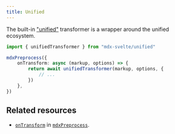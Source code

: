 ```yaml
---
title: Unified
---
```


The built-in ["unified"](https://github.com/unifiedjs/unified) transformer is a wrapper around the unified ecosystem.

```ts
import { unifiedTransformer } from "mdx-svelte/unified"

mdxPreprocess({
    onTransform: async (markup, options) => {
        return await unifiedTransformer(markup, options, {
            // ...
        })
    },
})
```

## Related resources

- [`onTransform`](/options#ontransform) in [`mdxPreprocess`](/install#setup).
